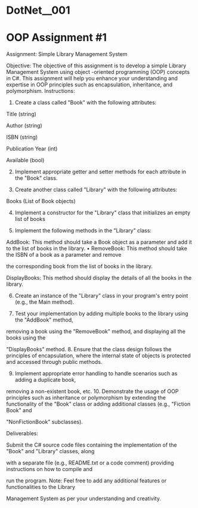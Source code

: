 # DotNet__001

# OOP Assignment #1

Assignment: Simple Library Management System

Objective: The objective of this assignment is to develop a simple Library Management System using object -oriented programming (OOP) concepts in C#. This assignment will help you enhance your understanding and expertise in OOP principles such as encapsulation, inheritance, and polymorphism. Instructions:

1. Create a class called "Book" with the following attributes:

Title (string)

Author (string)

ISBN (string)

Publication Year (int)

Available (bool)

2. Implement appropriate getter and setter methods for each attribute in the "Book" class.

3. Create another class called "Library" with the following attributes:

Books (List of Book objects)

4. Implement a constructor for the "Library" class that initializes an empty list of books

5. Implement the following methods in the "Library" class:

AddBook: This method should take a Book object as a parameter and add it to the list of books in the library. • RemoveBook: This method should take the ISBN of a book as a parameter and remove

the corresponding book from the list of books in the library.

DisplayBooks: This method should display the details of all the books in the library.

6. Create an instance of the "Library" class in your program's entry point (e.g., the Main method).

7. Test your implementation by adding multiple books to the library using the "AddBook" method,

removing a book using the "RemoveBook" method, and displaying all the books using the

"DisplayBooks" method. 8. Ensure that the class design follows the principles of encapsulation, where the internal state of objects is protected and accessed through public methods.

9. Implement appropriate error handling to handle scenarios such as adding a duplicate book,

removing a non-existent book, etc. 10. Demonstrate the usage of OOP principles such as inheritance or polymorphism by extending the functionality of the "Book" class or adding additional classes (e.g., "Fiction Book" and

"NonFictionBook" subclasses).

Deliverables:

Submit the C# source code files containing the implementation of the "Book" and "Library" classes, along

with a separate file (e.g., README.txt or a code comment) providing instructions on how to compile and

run the program. Note: Feel free to add any additional features or functionalities to the Library

Management System as per your understanding and creativity.
